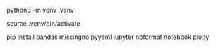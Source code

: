 python3 -m venv .venv

source .venv/bin/activate

pip install pandas missingno pyyaml jupyter nbformat notebook plotly